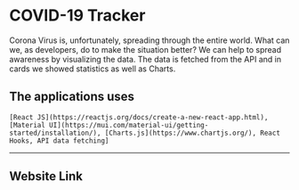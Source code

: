 # COVID-19 Tracker
Corona Virus is, unfortunately, spreading through the entire world. What can we, as developers, do to make the situation better? We can help to spread awareness by visualizing the data. The data is fetched from the API and in cards we showed statistics as well as Charts. 

## The applications uses 
    [React JS](https://reactjs.org/docs/create-a-new-react-app.html), [Material UI](https://mui.com/material-ui/getting-started/installation/), [Charts.js](https://www.chartjs.org/), React Hooks, API data fetching]
---
## Website Link 



